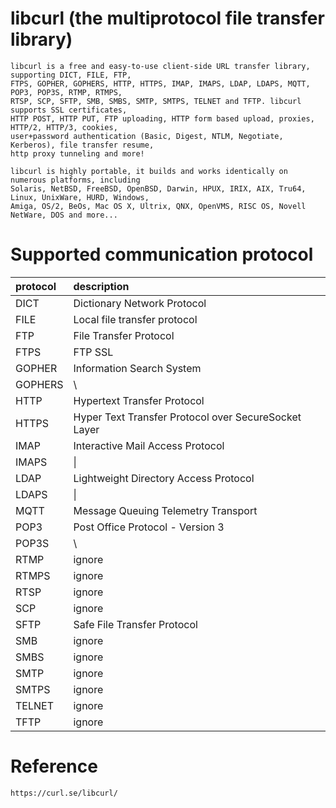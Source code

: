 
# libcurl (the multiprotocol file transfer library)
    libcurl is a free and easy-to-use client-side URL transfer library, supporting DICT, FILE, FTP, 
    FTPS, GOPHER, GOPHERS, HTTP, HTTPS, IMAP, IMAPS, LDAP, LDAPS, MQTT, POP3, POP3S, RTMP, RTMPS, 
    RTSP, SCP, SFTP, SMB, SMBS, SMTP, SMTPS, TELNET and TFTP. libcurl supports SSL certificates, 
    HTTP POST, HTTP PUT, FTP uploading, HTTP form based upload, proxies, HTTP/2, HTTP/3, cookies, 
    user+password authentication (Basic, Digest, NTLM, Negotiate, Kerberos), file transfer resume, 
    http proxy tunneling and more!

    libcurl is highly portable, it builds and works identically on numerous platforms, including 
    Solaris, NetBSD, FreeBSD, OpenBSD, Darwin, HPUX, IRIX, AIX, Tru64, Linux, UnixWare, HURD, Windows, 
    Amiga, OS/2, BeOs, Mac OS X, Ultrix, QNX, OpenVMS, RISC OS, Novell NetWare, DOS and more...

# Supported communication protocol
| protocol | description |
| :-- | :-- |
| DICT | Dictionary Network Protocol |
| FILE | Local file transfer protocol |
| FTP | File Transfer Protocol |
| FTPS | FTP SSL |
| GOPHER | Information Search System |
| GOPHERS | \ |
| HTTP | Hypertext Transfer Protocol |
| HTTPS | Hyper Text Transfer Protocol over SecureSocket Layer |
| IMAP | Interactive Mail Access Protocol |
| IMAPS | \|
| LDAP | Lightweight Directory Access Protocol |
| LDAPS | \|
| MQTT | Message Queuing Telemetry Transport |
| POP3 | Post Office Protocol - Version 3 |
| POP3S | \ |
| RTMP | ignore |
| RTMPS | ignore |
| RTSP | ignore |
| SCP | ignore |
| SFTP | Safe File Transfer Protocol |
| SMB | ignore |
| SMBS | ignore |
| SMTP | ignore |
| SMTPS | ignore |
| TELNET | ignore |
| TFTP | ignore |

# Reference
    https://curl.se/libcurl/

